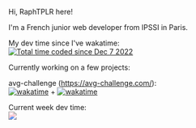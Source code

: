 Hi, RaphTPLR here!

I'm a French junior web developer from IPSSI in Paris.

My dev time since I've wakatime:  
[<img src="https://wakatime.com/badge/user/6bacae47-04b0-45e9-9329-f65b71d15ddc.svg?style=for-the-badge&color=red" alt="Total time coded since Dec 7 2022"/>](https://wakatime.com/@6bacae47-04b0-45e9-9329-f65b71d15ddc)

Currently working on a few projects:    

avg-challenge (https://avg-challenge.com/):  
[![wakatime](https://wakatime.com/badge/user/6bacae47-04b0-45e9-9329-f65b71d15ddc/project/a7e9e1a6-0e3f-47b1-acde-9a4af7bec4c4.svg?style=for-the-badge&color=red)](https://wakatime.com/badge/user/6bacae47-04b0-45e9-9329-f65b71d15ddc/project/a7e9e1a6-0e3f-47b1-acde-9a4af7bec4c4) + 
[![wakatime](https://wakatime.com/badge/user/6bacae47-04b0-45e9-9329-f65b71d15ddc/project/c510befd-14e4-4fbf-bab5-318f1ba7bca5.svg?style=for-the-badge&color=red)](https://wakatime.com/badge/user/6bacae47-04b0-45e9-9329-f65b71d15ddc/project/c510befd-14e4-4fbf-bab5-318f1ba7bca5)

Current week dev time:  
[<img src="https://wakatime.com/share/@RaphTPLR/65d7e23e-c156-435e-b9e3-0759903e0cb6.png" style="filter: hue-rotate(120deg);"/>](https://wakatime.com)
